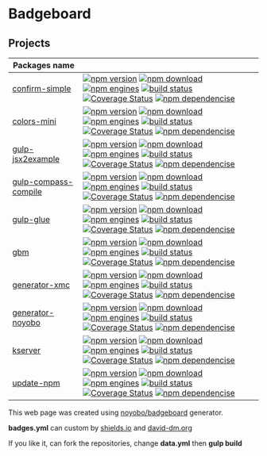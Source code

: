 # Badgeboard

## Projects

|Packages name                                                         |                                                                                                                                                                                                                                                                                                                                                                                                                                                                                                                                                                                                                                                                                                                                                                                                                                                                  |
|----------------------------------------------------------------------|------------------------------------------------------------------------------------------------------------------------------------------------------------------------------------------------------------------------------------------------------------------------------------------------------------------------------------------------------------------------------------------------------------------------------------------------------------------------------------------------------------------------------------------------------------------------------------------------------------------------------------------------------------------------------------------------------------------------------------------------------------------------------------------------------------------------------------------------------------------|
|[confirm-simple](https://github.com/noyobo/confirm-simple)            |[![npm version](http://img.shields.io/npm/v/confirm-simple.svg?style=flat)](https://www.npmjs.org/package/confirm-simple) [![npm download](http://img.shields.io/npm/dm/confirm-simple.svg?style=flat)](https://www.npmjs.org/package/confirm-simple) [![npm engines](http://img.shields.io/node/v/confirm-simple.svg?style=flat)](https://www.npmjs.org/package/confirm-simple) [![build status](http://img.shields.io/travis/noyobo/confirm-simple.svg?style=flat)](https://travis-ci.org/noyobo/confirm-simple) [![Coverage Status](https://img.shields.io/coveralls/noyobo/confirm-simple.svg?style=flat)](https://coveralls.io/r/noyobo/confirm-simple) [![npm dependencise](https://david-dm.org/noyobo/confirm-simple.svg?style=flat)](https://david-dm.org/noyobo/confirm-simple)                                                                         |
|[colors-mini](https://github.com/noyobo/colors)                       |[![npm version](http://img.shields.io/npm/v/colors-mini.svg?style=flat)](https://www.npmjs.org/package/colors-mini) [![npm download](http://img.shields.io/npm/dm/colors-mini.svg?style=flat)](https://www.npmjs.org/package/colors-mini) [![npm engines](http://img.shields.io/node/v/colors-mini.svg?style=flat)](https://www.npmjs.org/package/colors-mini) [![build status](http://img.shields.io/travis/noyobo/colors.svg?style=flat)](https://travis-ci.org/noyobo/colors) [![Coverage Status](https://img.shields.io/coveralls/noyobo/colors.svg?style=flat)](https://coveralls.io/r/noyobo/colors) [![npm dependencise](https://david-dm.org/noyobo/colors.svg?style=flat)](https://david-dm.org/noyobo/colors)                                                                                                                                           |
|[gulp-jsx2example](https://github.com/noyobo/gulp-jsx2example)        |[![npm version](http://img.shields.io/npm/v/gulp-jsx2example.svg?style=flat)](https://www.npmjs.org/package/gulp-jsx2example) [![npm download](http://img.shields.io/npm/dm/gulp-jsx2example.svg?style=flat)](https://www.npmjs.org/package/gulp-jsx2example) [![npm engines](http://img.shields.io/node/v/gulp-jsx2example.svg?style=flat)](https://www.npmjs.org/package/gulp-jsx2example) [![build status](http://img.shields.io/travis/noyobo/gulp-jsx2example.svg?style=flat)](https://travis-ci.org/noyobo/gulp-jsx2example) [![Coverage Status](https://img.shields.io/coveralls/noyobo/gulp-jsx2example.svg?style=flat)](https://coveralls.io/r/noyobo/gulp-jsx2example) [![npm dependencise](https://david-dm.org/noyobo/gulp-jsx2example.svg?style=flat)](https://david-dm.org/noyobo/gulp-jsx2example)                                                 |
|[gulp-compass-compile](https://github.com/noyobo/gulp-compass-compile)|[![npm version](http://img.shields.io/npm/v/gulp-compass-compile.svg?style=flat)](https://www.npmjs.org/package/gulp-compass-compile) [![npm download](http://img.shields.io/npm/dm/gulp-compass-compile.svg?style=flat)](https://www.npmjs.org/package/gulp-compass-compile) [![npm engines](http://img.shields.io/node/v/gulp-compass-compile.svg?style=flat)](https://www.npmjs.org/package/gulp-compass-compile) [![build status](http://img.shields.io/travis/noyobo/gulp-compass-compile.svg?style=flat)](https://travis-ci.org/noyobo/gulp-compass-compile) [![Coverage Status](https://img.shields.io/coveralls/noyobo/gulp-compass-compile.svg?style=flat)](https://coveralls.io/r/noyobo/gulp-compass-compile) [![npm dependencise](https://david-dm.org/noyobo/gulp-compass-compile.svg?style=flat)](https://david-dm.org/noyobo/gulp-compass-compile) |
|[gulp-glue](https://github.com/noyobo/gulp-glue)                      |[![npm version](http://img.shields.io/npm/v/gulp-glue.svg?style=flat)](https://www.npmjs.org/package/gulp-glue) [![npm download](http://img.shields.io/npm/dm/gulp-glue.svg?style=flat)](https://www.npmjs.org/package/gulp-glue) [![npm engines](http://img.shields.io/node/v/gulp-glue.svg?style=flat)](https://www.npmjs.org/package/gulp-glue) [![build status](http://img.shields.io/travis/noyobo/gulp-glue.svg?style=flat)](https://travis-ci.org/noyobo/gulp-glue) [![Coverage Status](https://img.shields.io/coveralls/noyobo/gulp-glue.svg?style=flat)](https://coveralls.io/r/noyobo/gulp-glue) [![npm dependencise](https://david-dm.org/noyobo/gulp-glue.svg?style=flat)](https://david-dm.org/noyobo/gulp-glue)                                                                                                                                     |
|[gbm](https://github.com/noyobo/gbm)                                  |[![npm version](http://img.shields.io/npm/v/gbm.svg?style=flat)](https://www.npmjs.org/package/gbm) [![npm download](http://img.shields.io/npm/dm/gbm.svg?style=flat)](https://www.npmjs.org/package/gbm) [![npm engines](http://img.shields.io/node/v/gbm.svg?style=flat)](https://www.npmjs.org/package/gbm) [![build status](http://img.shields.io/travis/noyobo/gbm.svg?style=flat)](https://travis-ci.org/noyobo/gbm) [![Coverage Status](https://img.shields.io/coveralls/noyobo/gbm.svg?style=flat)](https://coveralls.io/r/noyobo/gbm) [![npm dependencise](https://david-dm.org/noyobo/gbm.svg?style=flat)](https://david-dm.org/noyobo/gbm)                                                                                                                                                                                                             |
|[generator-xmc](https://github.com/noyobo/generator-xmc)              |[![npm version](http://img.shields.io/npm/v/generator-xmc.svg?style=flat)](https://www.npmjs.org/package/generator-xmc) [![npm download](http://img.shields.io/npm/dm/generator-xmc.svg?style=flat)](https://www.npmjs.org/package/generator-xmc) [![npm engines](http://img.shields.io/node/v/generator-xmc.svg?style=flat)](https://www.npmjs.org/package/generator-xmc) [![build status](http://img.shields.io/travis/noyobo/generator-xmc.svg?style=flat)](https://travis-ci.org/noyobo/generator-xmc) [![Coverage Status](https://img.shields.io/coveralls/noyobo/generator-xmc.svg?style=flat)](https://coveralls.io/r/noyobo/generator-xmc) [![npm dependencise](https://david-dm.org/noyobo/generator-xmc.svg?style=flat)](https://david-dm.org/noyobo/generator-xmc)                                                                                     |
|[generator-noyobo](https://github.com/noyobo/generator-noyobo)        |[![npm version](http://img.shields.io/npm/v/generator-noyobo.svg?style=flat)](https://www.npmjs.org/package/generator-noyobo) [![npm download](http://img.shields.io/npm/dm/generator-noyobo.svg?style=flat)](https://www.npmjs.org/package/generator-noyobo) [![npm engines](http://img.shields.io/node/v/generator-noyobo.svg?style=flat)](https://www.npmjs.org/package/generator-noyobo) [![build status](http://img.shields.io/travis/noyobo/generator-noyobo.svg?style=flat)](https://travis-ci.org/noyobo/generator-noyobo) [![Coverage Status](https://img.shields.io/coveralls/noyobo/generator-noyobo.svg?style=flat)](https://coveralls.io/r/noyobo/generator-noyobo) [![npm dependencise](https://david-dm.org/noyobo/generator-noyobo.svg?style=flat)](https://david-dm.org/noyobo/generator-noyobo)                                                 |
|[kserver](https://github.com/noyobo/kserver)                          |[![npm version](http://img.shields.io/npm/v/kserver.svg?style=flat)](https://www.npmjs.org/package/kserver) [![npm download](http://img.shields.io/npm/dm/kserver.svg?style=flat)](https://www.npmjs.org/package/kserver) [![npm engines](http://img.shields.io/node/v/kserver.svg?style=flat)](https://www.npmjs.org/package/kserver) [![build status](http://img.shields.io/travis/noyobo/kserver.svg?style=flat)](https://travis-ci.org/noyobo/kserver) [![Coverage Status](https://img.shields.io/coveralls/noyobo/kserver.svg?style=flat)](https://coveralls.io/r/noyobo/kserver) [![npm dependencise](https://david-dm.org/noyobo/kserver.svg?style=flat)](https://david-dm.org/noyobo/kserver)                                                                                                                                                             |
|[update-npm](https://github.com/noyobo/update-npm)                    |[![npm version](http://img.shields.io/npm/v/update-npm.svg?style=flat)](https://www.npmjs.org/package/update-npm) [![npm download](http://img.shields.io/npm/dm/update-npm.svg?style=flat)](https://www.npmjs.org/package/update-npm) [![npm engines](http://img.shields.io/node/v/update-npm.svg?style=flat)](https://www.npmjs.org/package/update-npm) [![build status](http://img.shields.io/travis/noyobo/update-npm.svg?style=flat)](https://travis-ci.org/noyobo/update-npm) [![Coverage Status](https://img.shields.io/coveralls/noyobo/update-npm.svg?style=flat)](https://coveralls.io/r/noyobo/update-npm) [![npm dependencise](https://david-dm.org/noyobo/update-npm.svg?style=flat)](https://david-dm.org/noyobo/update-npm)                                                                                                                         |

<footer>
  <p>This web page was created using <a href="https://github.com/noyobo/badgeboard">noyobo/badgeboard</a> generator.</p>
  <p><strong>badges.yml</strong>  can custom by <a href="http://shields.io/" target="_blank">shields.io</a> and <a href="https://david-dm.org/" target="_blank">david-dm.org</a></p>
  <p>If you like it, can fork the repositories, change <strong>data.yml</strong> then <strong>gulp build</strong></p>
</footer>